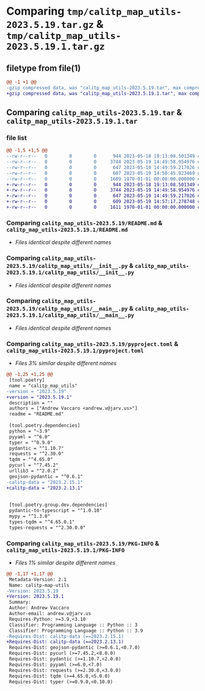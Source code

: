 # Comparing `tmp/calitp_map_utils-2023.5.19.tar.gz` & `tmp/calitp_map_utils-2023.5.19.1.tar.gz`

## filetype from file(1)

```diff
@@ -1 +1 @@
-gzip compressed data, was "calitp_map_utils-2023.5.19.tar", max compression
+gzip compressed data, was "calitp_map_utils-2023.5.19.1.tar", max compression
```

## Comparing `calitp_map_utils-2023.5.19.tar` & `calitp_map_utils-2023.5.19.1.tar`

### file list

```diff
@@ -1,5 +1,5 @@
--rw-r--r--   0        0        0      944 2023-05-18 19:13:08.501349 calitp_map_utils-2023.5.19/README.md
--rw-r--r--   0        0        0     3744 2023-05-19 14:49:58.954976 calitp_map_utils-2023.5.19/calitp_map_utils/__init__.py
--rw-r--r--   0        0        0      647 2023-05-19 14:49:59.217026 calitp_map_utils-2023.5.19/calitp_map_utils/__main__.py
--rw-r--r--   0        0        0      607 2023-05-19 14:50:45.923469 calitp_map_utils-2023.5.19/pyproject.toml
--rw-r--r--   0        0        0     1609 1970-01-01 00:00:00.000000 calitp_map_utils-2023.5.19/PKG-INFO
+-rw-r--r--   0        0        0      944 2023-05-18 19:13:08.501349 calitp_map_utils-2023.5.19.1/README.md
+-rw-r--r--   0        0        0     3744 2023-05-19 14:49:58.954976 calitp_map_utils-2023.5.19.1/calitp_map_utils/__init__.py
+-rw-r--r--   0        0        0      647 2023-05-19 14:49:59.217026 calitp_map_utils-2023.5.19.1/calitp_map_utils/__main__.py
+-rw-r--r--   0        0        0      609 2023-05-19 14:57:17.278748 calitp_map_utils-2023.5.19.1/pyproject.toml
+-rw-r--r--   0        0        0     1611 1970-01-01 00:00:00.000000 calitp_map_utils-2023.5.19.1/PKG-INFO
```

### Comparing `calitp_map_utils-2023.5.19/README.md` & `calitp_map_utils-2023.5.19.1/README.md`

 * *Files identical despite different names*

### Comparing `calitp_map_utils-2023.5.19/calitp_map_utils/__init__.py` & `calitp_map_utils-2023.5.19.1/calitp_map_utils/__init__.py`

 * *Files identical despite different names*

### Comparing `calitp_map_utils-2023.5.19/calitp_map_utils/__main__.py` & `calitp_map_utils-2023.5.19.1/calitp_map_utils/__main__.py`

 * *Files identical despite different names*

### Comparing `calitp_map_utils-2023.5.19/pyproject.toml` & `calitp_map_utils-2023.5.19.1/pyproject.toml`

 * *Files 3% similar despite different names*

```diff
@@ -1,25 +1,25 @@
 [tool.poetry]
 name = "calitp_map_utils"
-version = "2023.5.19"
+version = "2023.5.19.1"
 description = ""
 authors = ["Andrew Vaccaro <andrew.v@jarv.us>"]
 readme = "README.md"
 
 [tool.poetry.dependencies]
 python = "~3.9"
 pyyaml = "^6.0"
 typer = "^0.9.0"
 pydantic = "^1.10.7"
 requests = "^2.30.0"
 tqdm = "^4.65.0"
 pycurl = "^7.45.2"
 urllib3 = "^2.0.2"
 geojson-pydantic = "^0.6.1"
-calitp-data = "2023.2.15.1"
+calitp-data = "2023.2.13.1"
 
 
 [tool.poetry.group.dev.dependencies]
 pydantic-to-typescript = "^1.0.10"
 mypy = "^1.3.0"
 types-tqdm = "^4.65.0.1"
 types-requests = "^2.30.0.0"
```

### Comparing `calitp_map_utils-2023.5.19/PKG-INFO` & `calitp_map_utils-2023.5.19.1/PKG-INFO`

 * *Files 1% similar despite different names*

```diff
@@ -1,17 +1,17 @@
 Metadata-Version: 2.1
 Name: calitp-map-utils
-Version: 2023.5.19
+Version: 2023.5.19.1
 Summary: 
 Author: Andrew Vaccaro
 Author-email: andrew.v@jarv.us
 Requires-Python: >=3.9,<3.10
 Classifier: Programming Language :: Python :: 3
 Classifier: Programming Language :: Python :: 3.9
-Requires-Dist: calitp-data (==2023.2.15.1)
+Requires-Dist: calitp-data (==2023.2.13.1)
 Requires-Dist: geojson-pydantic (>=0.6.1,<0.7.0)
 Requires-Dist: pycurl (>=7.45.2,<8.0.0)
 Requires-Dist: pydantic (>=1.10.7,<2.0.0)
 Requires-Dist: pyyaml (>=6.0,<7.0)
 Requires-Dist: requests (>=2.30.0,<3.0.0)
 Requires-Dist: tqdm (>=4.65.0,<5.0.0)
 Requires-Dist: typer (>=0.9.0,<0.10.0)
```

